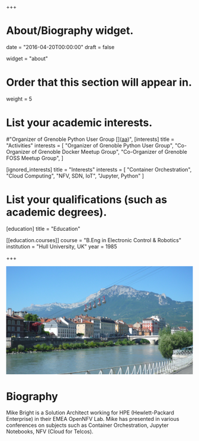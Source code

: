 +++
# About/Biography widget.

date = "2016-04-20T00:00:00"
draft = false

widget = "about"

# Order that this section will appear in.
weight = 5

# List your academic interests.
#"Organizer of Grenoble Python User Group [](<a href='http://mjbright.github.io/Pygre'>aa</a>)",
[interests]
  title = "Activities"
  interests = [
    "Organizer of Grenoble Python User Group",
    "Co-Organizer of Grenoble Docker Meetup Group",
    "Co-Organizer of Grenoble FOSS Meetup Group",
  ]

[ignored_interests]
  title = "Interests"
  interests = [
    "Container Orchestration",
    "Cloud Computing",
    "NFV, SDN, IoT",
    "Jupyter, Python"
  ]

# List your qualifications (such as academic degrees).
[education]
  title = "Education"

[[education.courses]]
  course = "B.Eng in Electronic Control & Robotics"
  institution = "Hull University, UK"
  year = 1985


 
+++

![](img/Telepherique_bas_Grenoble.JPG)

# Biography

Mike Bright is a Solution Architect working for HPE (Hewlett-Packard Enterprise) in their EMEA OpenNFV Lab.
Mike has presented in various conferences on subjects such as Container Orchestration, Jupyter Notebooks, NFV (Cloud for Telcos).

